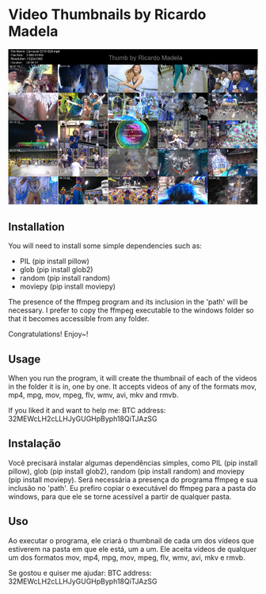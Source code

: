 # Video Thumbnails by Ricardo Madela

![](example.jpg)

## Installation

You will need to install some simple dependencies such as:

+ PIL (pip install pillow)
+ glob (pip install glob2)
+ random (pip install random)
+ moviepy (pip install moviepy)

The presence of the ffmpeg program and its inclusion in the 'path' will be necessary. I prefer to copy the ffmpeg executable to the windows folder so that it becomes accessible from any folder.

Congratulations! Enjoy~!


## Usage

When you run the program, it will create the thumbnail of each of the videos in the folder it is in, one by one. It accepts videos of any of the formats mov, mp4, mpg, mov, mpeg, flv, wmv, avi, mkv and rmvb.

If you liked it and want to help me:
BTC address: 32MEWcLH2cLLHJyGUGHpByph18QiTJAzSG

## Instalação

Você precisará instalar algumas dependências simples, como PIL (pip install pillow), glob (pip install glob2), random (pip install random) and moviepy (pip install moviepy). Será necessária a presença do programa ffmpeg e sua inclusão no 'path'. Eu prefiro copiar o executável do ffmpeg para a pasta do windows, para que ele se torne acessível a partir de qualquer pasta.

## Uso

Ao executar o programa, ele criará o thumbnail de cada um dos vídeos que estiverem na pasta em que ele está, um a um. Ele aceita vídeos de qualquer um dos formatos mov, mp4, mpg, mov, mpeg, flv, wmv, avi, mkv e rmvb.

Se gostou e quiser me ajudar:
BTC address: 32MEWcLH2cLLHJyGUGHpByph18QiTJAzSG
